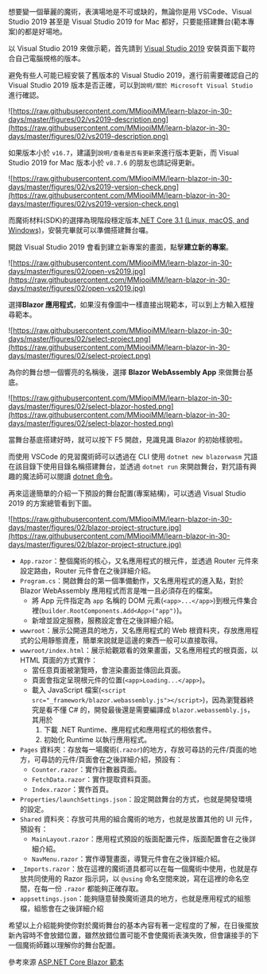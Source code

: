 想要變一個華麗的魔術，表演場地是不可或缺的，無論你是用 VSCode、Visual Studio 2019 甚至是 Visual Studio 2019 for Mac 都好，只要能搭建舞台(範本專案)的都是好場地。

以 Visual Studio 2019 來做示範，首先請到 [Visual Studio 2019] 安裝頁面下載符合自己電腦規格的版本。

避免有些人可能已經安裝了舊版本的 Visual Studio 2019，進行前需要確認自己的 Visual Studio 2019 版本是否正確，可以到`說明/關於 Microsoft Visual Studio`進行確認。

![https://raw.githubusercontent.com/MMiooiMM/learn-blazor-in-30-days/master/figures/02/vs2019-description.png](https://raw.githubusercontent.com/MMiooiMM/learn-blazor-in-30-days/master/figures/02/vs2019-description.png)

如果版本小於 `v16.7`，建議到`說明/查看是否有更新`來進行版本更新，而 Visual Studio 2019 for Mac 版本小於 `v8.7.6` 的朋友也請記得更新。

![https://raw.githubusercontent.com/MMiooiMM/learn-blazor-in-30-days/master/figures/02/vs2019-version-check.png](https://raw.githubusercontent.com/MMiooiMM/learn-blazor-in-30-days/master/figures/02/vs2019-version-check.png)

而魔術材料(SDK)的選擇為現階段穩定版本[.NET Core 3.1 (Linux, macOS, and Windows)]，安裝完畢就可以準備搭建舞台囉。

開啟 Visual Studio 2019 會看到建立新專案的畫面，點擊**建立新的專案**。

![https://raw.githubusercontent.com/MMiooiMM/learn-blazor-in-30-days/master/figures/02/open-vs2019.jpg](https://raw.githubusercontent.com/MMiooiMM/learn-blazor-in-30-days/master/figures/02/open-vs2019.jpg)

選擇**Blazor 應用程式**，如果沒有像圖中一樣直接出現範本，可以到上方輸入框搜尋範本。

![https://raw.githubusercontent.com/MMiooiMM/learn-blazor-in-30-days/master/figures/02/select-project.png](https://raw.githubusercontent.com/MMiooiMM/learn-blazor-in-30-days/master/figures/02/select-project.png)

為你的舞台想一個響亮的名稱後，選擇 **Blazor WebAssembly App** 來做舞台基底。

![https://raw.githubusercontent.com/MMiooiMM/learn-blazor-in-30-days/master/figures/02/select-blazor-hosted.png](https://raw.githubusercontent.com/MMiooiMM/learn-blazor-in-30-days/master/figures/02/select-blazor-hosted.png)

當舞台基底搭建好時，就可以按下 F5 開啟，見識見識 Blazor 的初始樣貌啦。

而使用 VSCode 的見習魔術師可以透過在 CLI 使用 `dotnet new blazorwasm` 咒語在該目錄下使用目錄名稱搭建舞台，並透過 `dotnet run` 來開啟舞台，對咒語有興趣的魔法師可以閱讀 [dotnet 命令]。

再來這邊簡單的介紹一下預設的舞台配置(專案結構)，可以透過 Visual Studio 2019 的方案總管看到下圖。

![https://raw.githubusercontent.com/MMiooiMM/learn-blazor-in-30-days/master/figures/02/blazor-project-structure.jpg](https://raw.githubusercontent.com/MMiooiMM/learn-blazor-in-30-days/master/figures/02/blazor-project-structure.jpg)

* `App.razor`：整個魔術的核心，又名應用程式的根元件，並透過 Router 元件來設定路由，Router 元件會在之後詳細介紹。
* `Program.cs`：開啟舞台的第一個準備動作，又名應用程式的進入點，對於 Blazor WebAssembly 應用程式而言是唯一且必須存在的檔案。
  * 將 App 元件指定為 `app` 名稱的 DOM 元素(`<app>...</app>`)到根元件集合裡(`builder.RootComponents.Add<App>("app")`)。
  * 新增並設定服務，服務設定會在之後詳細介紹。
* `wwwroot`：展示公開道具的地方，又名應用程式的 Web 根資料夾，存放應用程式的公用靜態資產，簡單來說就是這邊的東西一般可以直接取得。
* `wwwroot/index.html`：展示給觀眾看的效果畫面，又名應用程式的根頁面，以 HTML 頁面的方式實作：
  * 當任意頁面被瀏覽時，會渲染畫面並傳回此頁面。
  * 頁面會指定呈現根元件的位置(`<app>Loading...</app>`)。
  * 載入 JavaScript 檔案(`<script src="_framework/blazor.webassembly.js"></script>`)，因為瀏覽器終究是看不懂 C# 的，開發最後還是需要編譯成 `blazor.webassembly.js`，其用於
    1. 下載 .NET Runtime、應用程式和應用程式的相依套件。
    2. 初始化 Runtime 以執行應用程式。
* `Pages` 資料夾：存放每一場魔術(`.razor`)的地方，存放可尋訪的元件/頁面的地方，可尋訪的元件/頁面會在之後詳細介紹，預設有：
  * `Counter.razor`：實作計數器頁面。
  * `FetchData.razor`：實作提取資料頁面。
  * `Index.razor`：實作首頁。
* `Properties/launchSettings.json`：設定開啟舞台的方式，也就是開發環境的設定。
* `Shared` 資料夾：存放可共用的組合魔術的地方，也就是放置其他的 UI 元件，預設有：
  * `MainLayout.razor`：應用程式預設的版面配置元件，版面配置會在之後詳細介紹。
  * `NavMenu.razor`：實作導覽畫面，導覽元件會在之後詳細介紹。
* `_Imports.razor`：放在這裡的魔術道具都可以在每一個魔術中使用，也就是存放共同使用的 Razor 指示詞，以 `@using` 命名空間來說，寫在這裡的命名空間，在每一份 `.razor` 都能夠正確存取。
* `appsettings.json`：能夠隨意替換魔術道具的地方，也就是應用程式的組態檔，組態會在之後詳細介紹

希望以上介紹能夠使你對於魔術舞台的基本內容有著一定程度的了解，在日後擺放新內容時不會放錯位置，雖然放錯位置可能不會使魔術表演失敗，但會讓接手的下一個魔術師難以理解你的舞台配置。

參考來源
[ASP.NET Core Blazor 範本]

[.NET Core 3.1 (Linux, macOS, and Windows)]: https://dotnet.microsoft.com/download
[Visual Studio 2019]: https://visualstudio.microsoft.com/zh-hant/vs/
[dotnet 命令]: https://docs.microsoft.com/zh-tw/dotnet/core/tools/dotnet
[ASP.NET Core Blazor 範本]: https://docs.microsoft.com/zh-tw/aspnet/core/blazor/templates?view=aspnetcore-3.1